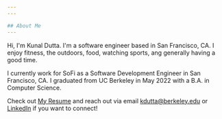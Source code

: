 ```yaml
---
---

## About Me
---
```


Hi, I'm Kunal Dutta. I'm a software engineer based in San Francisco, CA. I enjoy fitness, the outdoors, food, watching sports, ang generally having a good time. 

I currently work for SoFi as a Software Development Engineer in San Francisco, CA. I graduated from UC Berkeley in May 2022 with a B.A. in Computer Science. 

Check out <a href="./resume.pdf" class="link" rel="noopener noreferrer" target="_blank">My Resume</a>
and reach out via email <kdutta@berkeley.edu> or
<a href="http://linkedin.com/in/{{site.linkedin_username}}" class="link" rel="noopener noreferrer" target="_blank">LinkedIn</a>
if you want to connect!
